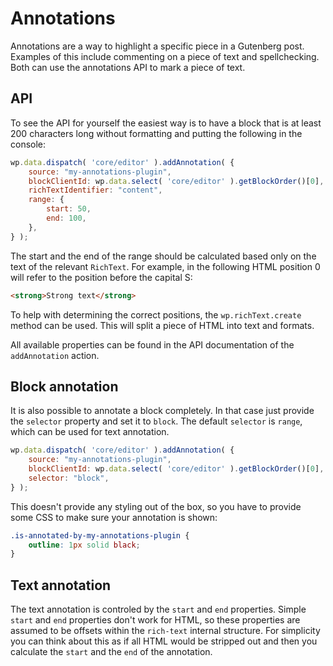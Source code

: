 # Annotations

Annotations are a way to highlight a specific piece in a Gutenberg post. Examples of this include commenting on a piece of text and spellchecking. Both can use the annotations API to mark a piece of text.

## API

To see the API for yourself the easiest way is to have a block that is at least 200 characters long without formatting and putting the following in the console:

```js
wp.data.dispatch( 'core/editor' ).addAnnotation( {
	source: "my-annotations-plugin",
	blockClientId: wp.data.select( 'core/editor' ).getBlockOrder()[0],
	richTextIdentifier: "content",
	range: {
		start: 50,
		end: 100,
	},
} );
```

The start and the end of the range should be calculated based only on the text of the relevant `RichText`. For example, in the following HTML position 0 will refer to the position before the capital S:

```html
<strong>Strong text</strong>
```

To help with determining the correct positions, the `wp.richText.create` method can be used. This will split a piece of HTML into text and formats.

All available properties can be found in the API documentation of the `addAnnotation` action. 

## Block annotation

It is also possible to annotate a block completely. In that case just provide the `selector` property and set it to `block`. The default `selector` is `range`, which can be used for text annotation.

```js
wp.data.dispatch( 'core/editor' ).addAnnotation( {
	source: "my-annotations-plugin",
	blockClientId: wp.data.select( 'core/editor' ).getBlockOrder()[0],
	selector: "block",
} );
```

This doesn't provide any styling out of the box, so you have to provide some CSS to make sure your annotation is shown:

```css
.is-annotated-by-my-annotations-plugin {
	outline: 1px solid black;
}
```

## Text annotation

The text annotation is controled by the `start` and `end` properties. Simple `start` and `end` properties don't work for HTML, so these properties are assumed to be offsets within the `rich-text` internal structure. For simplicity you can think about this as if all HTML would be stripped out and then you calculate the `start` and the `end` of the annotation.
